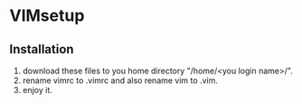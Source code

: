 # VIMsetup
## Installation
1. download these files to you home directory "/home/\<you login name\>/".
2. rename vimrc to .vimrc and also rename vim to .vim.
3. enjoy it.

